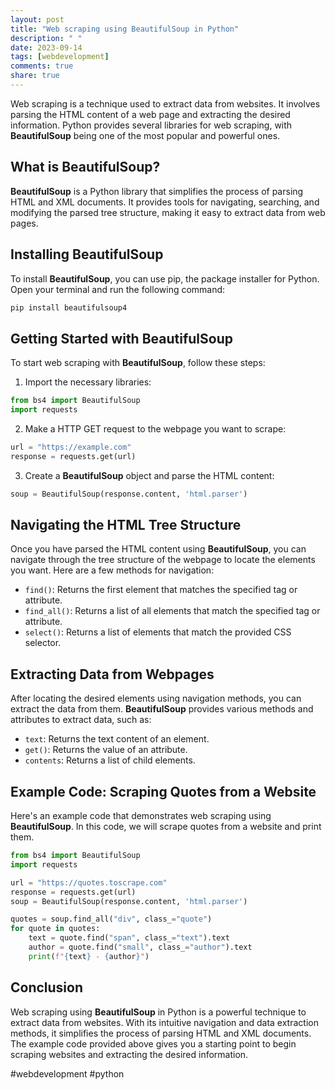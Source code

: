 ```yaml
---
layout: post
title: "Web scraping using BeautifulSoup in Python"
description: " "
date: 2023-09-14
tags: [webdevelopment]
comments: true
share: true
---
```


Web scraping is a technique used to extract data from websites. It involves parsing the HTML content of a web page and extracting the desired information. Python provides several libraries for web scraping, with **BeautifulSoup** being one of the most popular and powerful ones.

## What is BeautifulSoup?

**BeautifulSoup** is a Python library that simplifies the process of parsing HTML and XML documents. It provides tools for navigating, searching, and modifying the parsed tree structure, making it easy to extract data from web pages.

## Installing BeautifulSoup

To install **BeautifulSoup**, you can use pip, the package installer for Python. Open your terminal and run the following command:

```python
pip install beautifulsoup4
```

## Getting Started with BeautifulSoup

To start web scraping with **BeautifulSoup**, follow these steps:

1. Import the necessary libraries:

```python
from bs4 import BeautifulSoup
import requests
```

2. Make a HTTP GET request to the webpage you want to scrape:

```python
url = "https://example.com"
response = requests.get(url)
```

3. Create a **BeautifulSoup** object and parse the HTML content:

```python
soup = BeautifulSoup(response.content, 'html.parser')
```

## Navigating the HTML Tree Structure

Once you have parsed the HTML content using **BeautifulSoup**, you can navigate through the tree structure of the webpage to locate the elements you want. Here are a few methods for navigation:

- `find()`: Returns the first element that matches the specified tag or attribute.
- `find_all()`: Returns a list of all elements that match the specified tag or attribute.
- `select()`: Returns a list of elements that match the provided CSS selector.

## Extracting Data from Webpages

After locating the desired elements using navigation methods, you can extract the data from them. **BeautifulSoup** provides various methods and attributes to extract data, such as:

- `text`: Returns the text content of an element.
- `get()`: Returns the value of an attribute.
- `contents`: Returns a list of child elements.

## Example Code: Scraping Quotes from a Website

Here's an example code that demonstrates web scraping using **BeautifulSoup**. In this code, we will scrape quotes from a website and print them.

```python
from bs4 import BeautifulSoup
import requests

url = "https://quotes.toscrape.com"
response = requests.get(url)
soup = BeautifulSoup(response.content, 'html.parser')

quotes = soup.find_all("div", class_="quote")
for quote in quotes:
    text = quote.find("span", class_="text").text
    author = quote.find("small", class_="author").text
    print(f"{text} - {author}")
```

## Conclusion

Web scraping using **BeautifulSoup** in Python is a powerful technique to extract data from websites. With its intuitive navigation and data extraction methods, it simplifies the process of parsing HTML and XML documents. The example code provided above gives you a starting point to begin scraping websites and extracting the desired information.

#webdevelopment #python